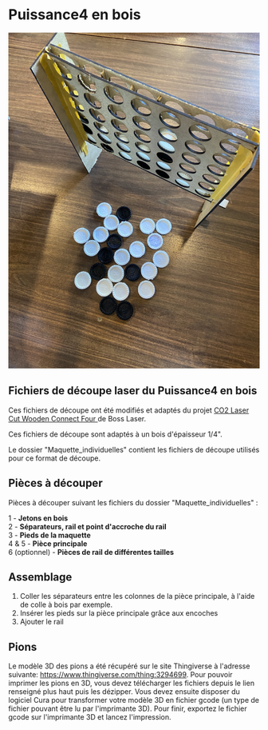 # Puissance4 en bois
![IMAGE](plateau+pion(1).jpg)

## Fichiers de découpe laser du Puissance4 en bois

Ces fichiers de découpe ont été modifiés et adaptés du projet 
[CO2 Laser Cut Wooden Connect Four ](https://www.youtube.com/watch?v=vofsQDXO5eM)
de Boss Laser.

Ces fichiers de découpe sont adaptés à un bois d'épaisseur 1/4".

Le dossier "Maquette_individuelles" contient les fichiers de découpe utilisés pour ce format de découpe.

## Pièces à découper

Pièces à découper suivant les fichiers du dossier "Maquette_individuelles" :


1 - **Jetons en bois**
<br/>
2 - **Séparateurs, rail et point d'accroche du rail**
<br/>
3 - **Pieds de la maquette**
<br/>
4 & 5 - **Pièce principale**
<br/>
6 (optionnel) - **Pièces de rail de différentes tailles**

## Assemblage

1. Coller les séparateurs entre les colonnes de la pièce principale, à l'aide de colle à bois par exemple.
2. Insérer les pieds sur la pièce principale grâce aux encoches
3. Ajouter le rail

## Pions

Le modèle 3D des pions a été récupéré sur le site Thingiverse à l'adresse suivante: https://www.thingiverse.com/thing:3294699.
Pour pouvoir imprimer les pions en 3D, vous devez télécharger les fichiers depuis le lien renseigné plus haut puis les dézipper.
Vous devez ensuite disposer du logiciel Cura pour transformer votre modèle 3D en fichier gcode (un type de fichier pouvant être lu par l'imprimante 3D).
Pour finir, exportez le fichier gcode sur l'imprimante 3D et lancez l'impression.